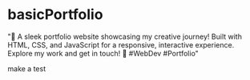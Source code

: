 # basicPortfolio
"🚀 A sleek portfolio website showcasing my creative journey! Built with HTML, CSS, and JavaScript for a responsive, interactive experience. Explore my work and get in touch! 🌟 #WebDev #Portfolio"

make a test